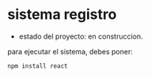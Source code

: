 <h1>sistema registro</h1>

- estado del proyecto: en construccion.

para ejecutar el sistema, debes poner:

````npm install react````
